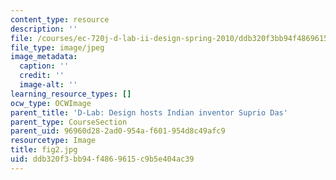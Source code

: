 ```yaml
---
content_type: resource
description: ''
file: /courses/ec-720j-d-lab-ii-design-spring-2010/ddb320f3bb94f4869615c9b5e404ac39_fig2.jpg
file_type: image/jpeg
image_metadata:
  caption: ''
  credit: ''
  image-alt: ''
learning_resource_types: []
ocw_type: OCWImage
parent_title: 'D-Lab: Design hosts Indian inventor Suprio Das'
parent_type: CourseSection
parent_uid: 96960d28-2ad0-954a-f601-954d8c49afc9
resourcetype: Image
title: fig2.jpg
uid: ddb320f3-bb94-f486-9615-c9b5e404ac39
---
```

